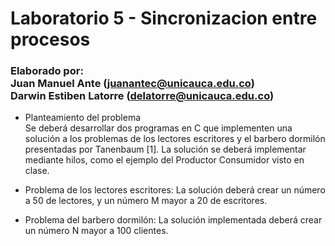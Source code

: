 # Laboratorio 5 - Sincronizacion entre procesos
### Elaborado por:<br>Juan Manuel Ante (juanantec@unicauca.edu.co)<br>Darwin Estiben Latorre (delatorre@unicauca.edu.co)

- Planteamiento del problema<br>
Se deberá desarrollar dos programas en C que implementen una solución a
los problemas de los lectores escritores y el barbero dormilón presentadas por
Tanenbaum [1]. La solución se deberá implementar mediante hilos, como el
ejemplo del Productor Consumidor visto en clase.<br>

* Problema de los lectores escritores: La solución deberá crear un número a 50 de lectores, y un número M mayor a 20 de escritores.

* Problema del barbero dormilón: La solución implementada deberá crear un número N mayor a 100 clientes.